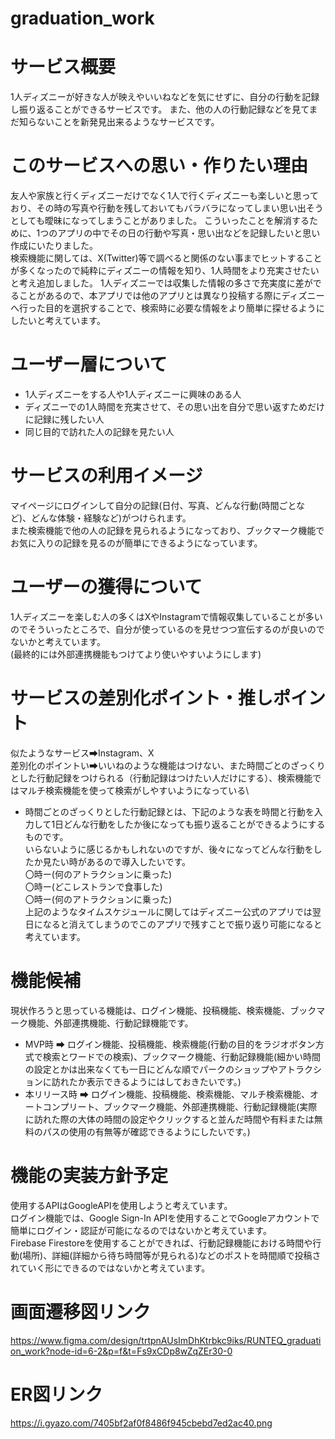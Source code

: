 # graduation_work

# サービス概要

1人ディズニーが好きな人が映えやいいねなどを気にせずに、自分の行動を記録し振り返ることができるサービスです。
また、他の人の行動記録などを見てまだ知らないことを新発見出来るようなサービスです。

# このサービスへの思い・作りたい理由

友人や家族と行くディズニーだけでなく1人で行くディズニーも楽しいと思っており、その時の写真や行動を残しておいてもバラバラになってしまい思い出そうとしても曖昧になってしまうことがありました。
こういったことを解消するために、1つのアプリの中でその日の行動や写真・思い出などを記録したいと思い作成にいたりました。\
検索機能に関しては、X(Twitter)等で調べると関係のない事までヒットすることが多くなったので純粋にディズニーの情報を知り、1人時間をより充実させたいと考え追加しました。
1人ディズニーでは収集した情報の多さで充実度に差がでることがあるので、本アプリでは他のアプリとは異なり投稿する際にディズニーへ行った目的を選択することで、検索時に必要な情報をより簡単に探せるようにしたいと考えています。


# ユーザー層について

+ 1人ディズニーをする人や1人ディズニーに興味のある人
+ ディズニーでの1人時間を充実させて、その思い出を自分で思い返すためだけに記録に残したい人
+ 同じ目的で訪れた人の記録を見たい人

# サービスの利用イメージ

マイページにログインして自分の記録(日付、写真、どんな行動(時間ごとなど)、どんな体験・経験など)がつけられます。\
また検索機能で他の人の記録を見られるようになっており、ブックマーク機能でお気に入りの記録を見るのが簡単にできるようになっています。

# ユーザーの獲得について

1人ディズニーを楽しむ人の多くはXやInstagramで情報収集していることが多いのでそういったところで、自分が使っているのを見せつつ宣伝するのが良いのでないかと考えています。\
(最終的には外部連携機能もつけてより使いやすいようにします)

# サービスの差別化ポイント・推しポイント

似たようなサービス➡Instagram、X\
差別化のポイントい➡いいねのような機能はつけない、また時間ごとのざっくりとした行動記録をつけられる（行動記録はつけたい人だけにする）、検索機能ではマルチ検索機能を使って検索がしやすいようになっている\
   
   - 時間ごとのざっくりとした行動記録とは、下記のような表を時間と行動を入力して1日どんな行動をしたか後になっても振り返ることができるようにするものです。\
     いらないように感じるかもしれないのですが、後々になってどんな行動をしたか見たい時があるので導入したいです。\
        〇時ー(何のアトラクションに乗った)\
        〇時ー(どこレストランで食事した)\
        〇時ー(何のアトラクションに乗った)\
     上記のようなタイムスケジュールに関してはディズニー公式のアプリでは翌日になると消えてしまうのでこのアプリで残すことで振り返り可能になると考えています。

# 機能候補

現状作ろうと思っている機能は、ログイン機能、投稿機能、検索機能、ブックマーク機能、外部連携機能、行動記録機能です。
 + MVP時 ➡ ログイン機能、投稿機能、検索機能(行動の目的をラジオボタン方式で検索とワードでの検索)、ブックマーク機能、行動記録機能(細かい時間の設定とかは出来なくても一日にどんな順でパークのショップやアトラクションに訪れたか表示できるようにはしておきたいです。)
 + 本リリース時 ➡ ログイン機能、投稿機能、検索機能、マルチ検索機能、オートコンプリート、ブックマーク機能、外部連携機能、行動記録機能(実際に訪れた際の大体の時間の設定やクリックすると並んだ時間や有料または無料のパスの使用の有無等が確認できるようにしたいです。)

# 機能の実装方針予定

使用するAPIはGoogleAPIを使用しようと考えています。\
    ログイン機能では、Google Sign-In APIを使用することでGoogleアカウントで簡単にログイン・認証が可能になるのではないかと考えています。\
    Firebase Firestoreを使用することができれば、行動記録機能における時間や行動(場所)、詳細(詳細から待ち時間等が見られる)などのポストを時間順で投稿されていく形にできるのではないかと考えています。

# 画面遷移図リンク
   https://www.figma.com/design/trtpnAUsImDhKtrbkc9iks/RUNTEQ_graduation_work?node-id=6-2&p=f&t=Fs9xCDp8wZqZEr30-0

# ER図リンク
   https://i.gyazo.com/7405bf2af0f8486f945cbebd7ed2ac40.png
